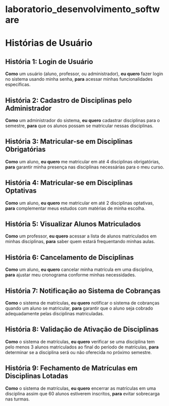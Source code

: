 # laboratorio_desenvolvimento_software

# Histórias de Usuário

## História 1: Login de Usuário
**Como** um usuário (aluno, professor, ou administrador),
**eu quero** fazer login no sistema usando minha senha,
**para** acessar minhas funcionalidades específicas.

## História 2: Cadastro de Disciplinas pelo Administrador
**Como** um administrador do sistema,
**eu quero** cadastrar disciplinas para o semestre,
**para** que os alunos possam se matricular nessas disciplinas.

## História 3: Matricular-se em Disciplinas Obrigatórias
**Como** um aluno,
**eu quero** me matricular em até 4 disciplinas obrigatórias,
**para** garantir minha presença nas disciplinas necessárias para o meu curso.

## História 4: Matricular-se em Disciplinas Optativas
**Como** um aluno,
**eu quero** me matricular em até 2 disciplinas optativas,
**para** complementar meus estudos com matérias de minha escolha.

## História 5: Visualizar Alunos Matriculados
**Como** um professor,
**eu quero** acessar a lista de alunos matriculados em minhas disciplinas,
**para** saber quem estará frequentando minhas aulas.

## História 6: Cancelamento de Disciplinas
**Como** um aluno,
**eu quero** cancelar minha matrícula em uma disciplina,
**para** ajustar meu cronograma conforme minhas necessidades.

## História 7: Notificação ao Sistema de Cobranças
**Como** o sistema de matrículas,
**eu quero** notificar o sistema de cobranças quando um aluno se matricular,
**para** garantir que o aluno seja cobrado adequadamente pelas disciplinas matriculadas.

## História 8: Validação de Ativação de Disciplinas
**Como** o sistema de matrículas,
**eu quero** verificar se uma disciplina tem pelo menos 3 alunos matriculados ao final do período de matrículas,
**para** determinar se a disciplina será ou não oferecida no próximo semestre.

## História 9: Fechamento de Matrículas em Disciplinas Lotadas
**Como** o sistema de matrículas,
**eu quero** encerrar as matrículas em uma disciplina assim que 60 alunos estiverem inscritos,
**para** evitar sobrecarga nas turmas.

